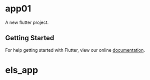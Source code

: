 # app01

A new flutter project.

## Getting Started

For help getting started with Flutter, view our online
[documentation](http://flutter.io/).
# els_app
